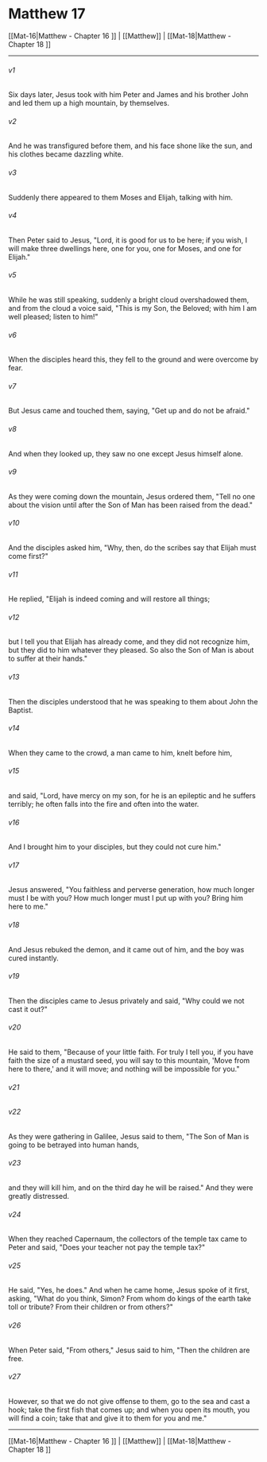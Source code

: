 # Matthew 17

[[Mat-16|Matthew - Chapter 16 ]] | [[Matthew]] | [[Mat-18|Matthew - Chapter 18 ]]
***

###### v1
Six days later, Jesus took with him Peter and James and his brother John and led them up a high mountain, by themselves.
###### v2
And he was transfigured before them, and his face shone like the sun, and his clothes became dazzling white.
###### v3
Suddenly there appeared to them Moses and Elijah, talking with him.
###### v4
Then Peter said to Jesus, "Lord, it is good for us to be here; if you wish, I will make three dwellings here, one for you, one for Moses, and one for Elijah."
###### v5
While he was still speaking, suddenly a bright cloud overshadowed them, and from the cloud a voice said, "This is my Son, the Beloved; with him I am well pleased; listen to him!"
###### v6
When the disciples heard this, they fell to the ground and were overcome by fear.
###### v7
But Jesus came and touched them, saying, "Get up and do not be afraid."
###### v8
And when they looked up, they saw no one except Jesus himself alone.
###### v9
As they were coming down the mountain, Jesus ordered them, "Tell no one about the vision until after the Son of Man has been raised from the dead."
###### v10
And the disciples asked him, "Why, then, do the scribes say that Elijah must come first?"
###### v11
He replied, "Elijah is indeed coming and will restore all things;
###### v12
but I tell you that Elijah has already come, and they did not recognize him, but they did to him whatever they pleased. So also the Son of Man is about to suffer at their hands."
###### v13
Then the disciples understood that he was speaking to them about John the Baptist.
###### v14
When they came to the crowd, a man came to him, knelt before him,
###### v15
and said, "Lord, have mercy on my son, for he is an epileptic and he suffers terribly; he often falls into the fire and often into the water.
###### v16
And I brought him to your disciples, but they could not cure him."
###### v17
Jesus answered, "You faithless and perverse generation, how much longer must I be with you? How much longer must I put up with you? Bring him here to me."
###### v18
And Jesus rebuked the demon, and it came out of him, and the boy was cured instantly.
###### v19
Then the disciples came to Jesus privately and said, "Why could we not cast it out?"
###### v20
He said to them, "Because of your little faith. For truly I tell you, if you have faith the size of a mustard seed, you will say to this mountain, 'Move from here to there,' and it will move; and nothing will be impossible for you."
###### v21

###### v22
As they were gathering in Galilee, Jesus said to them, "The Son of Man is going to be betrayed into human hands,
###### v23
and they will kill him, and on the third day he will be raised." And they were greatly distressed.
###### v24
When they reached Capernaum, the collectors of the temple tax came to Peter and said, "Does your teacher not pay the temple tax?"
###### v25
He said, "Yes, he does." And when he came home, Jesus spoke of it first, asking, "What do you think, Simon? From whom do kings of the earth take toll or tribute? From their children or from others?"
###### v26
When Peter said, "From others," Jesus said to him, "Then the children are free.
###### v27
However, so that we do not give offense to them, go to the sea and cast a hook; take the first fish that comes up; and when you open its mouth, you will find a coin; take that and give it to them for you and me."

***

[[Mat-16|Matthew - Chapter 16 ]] | [[Matthew]] | [[Mat-18|Matthew - Chapter 18 ]]
